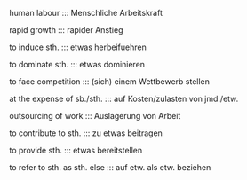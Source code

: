 human labour ::: Menschliche Arbeitskraft

<!--SR:!2024-10-09,16,306-->

rapid growth ::: rapider Anstieg

<!--SR:!2024-10-07,14,296-->

to induce sth. ::: etwas herbeifuehren

<!--SR:!2024-10-07,14,296-->

to dominate sth. ::: etwas dominieren
<!--SR:!2024-09-29,4,270!2000-01-01,1,250-->

<!--SR:!2024-10-10,17,306-->

to face competition ::: (sich) einem Wettbewerb stellen
<!--SR:!2024-09-29,4,276!2000-01-01,1,250-->

<!--SR:!2024-10-08,15,296-->

at the expense of sb./sth. ::: auf Kosten/zulasten von jmd./etw.

<!--SR:!2024-10-06,13,294-->

outsourcing of work ::: Auslagerung von Arbeit
<!--SR:!2000-01-01,1,250!2024-09-29,4,276-->

<!--SR:!2024-10-07,14,292-->

to contribute to sth. ::: zu etwas beitragen
<!--SR:!2024-09-28,3,256!2000-01-01,1,250-->

<!--SR:!2024-10-08,15,296-->

to provide sth. ::: etwas bereitstellen
<!--SR:!2000-01-01,1,250!2024-09-29,4,270-->

<!--SR:!2024-10-07,14,296-->

to refer to sth. as sth. else ::: auf etw. als etw. beziehen
<!--SR:!2000-01-01,1,250!2024-09-29,4,270-->

<!--SR:!2024-10-11,18,304-->